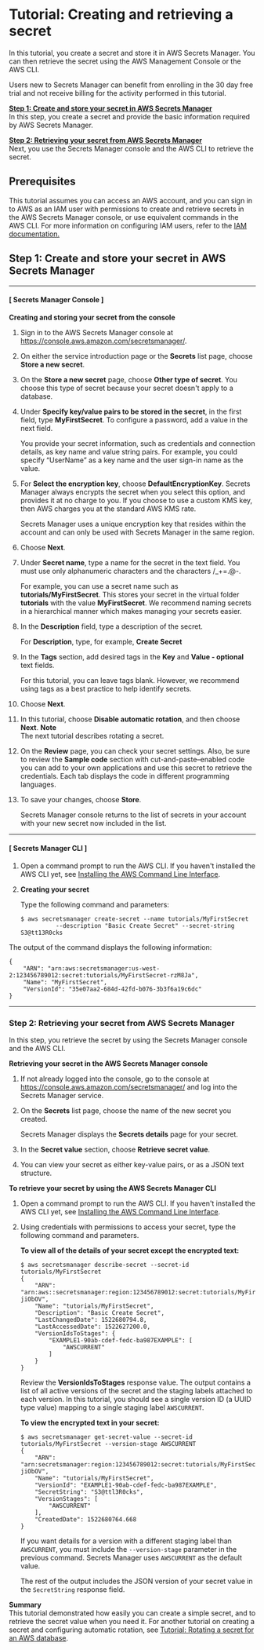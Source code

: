 # Tutorial: Creating and retrieving a secret<a name="tutorials_basic"></a>

In this tutorial, you create a secret and store it in AWS Secrets Manager\. You can then retrieve the secret using the AWS Management Console or the AWS CLI\. 

Users new to Secrets Manager can benefit from enrolling in the 30 day free trial and not receive billing for the activity performed in this tutorial\.

**[Step 1: Create and store your secret in AWS Secrets Manager](#tutorial-basic-step1)**  
In this step, you create a secret and provide the basic information required by AWS Secrets Manager\.

**[Step 2: Retrieving your secret from AWS Secrets Manager ](#tutorial-basic-step2)**  
Next, you use the Secrets Manager console and the AWS CLI to retrieve the secret\.

## Prerequisites<a name="tut-basic-prereqs"></a>

This tutorial assumes you can access an AWS account, and you can sign in to AWS as an IAM user with permissions to create and retrieve secrets in the AWS Secrets Manager console, or use equivalent commands in the AWS CLI\. For more information on configuring IAM users, refer to the [IAM documentation\.](https://docs.aws.amazon.com/IAM/latest/UserGuide/introduction.html)

## Step 1: Create and store your secret in AWS Secrets Manager<a name="tutorial-basic-step1"></a>

------
#### [ Secrets Manager Console ]

**Creating and storing your secret from the console**

1. Sign in to the AWS Secrets Manager console at [https://console\.aws\.amazon\.com/secretsmanager/](https://console.aws.amazon.com/secretsmanager/)\.

1. On either the service introduction page or the **Secrets** list page, choose **Store a new secret**\.

1. On the **Store a new secret** page, choose **Other type of secret**\. You choose this type of secret because your secret doesn't apply to a database\.

1. Under **Specify key/value pairs to be stored in the secret**, in the first field, type **MyFirstSecret**\. To configure a password, add a value in the next field\. 

    You provide your secret information, such as credentials and connection details, as key name and value string pairs\. For example, you could specify “UserName” as a key name and the user sign\-in name as the value\.

1. For **Select the encryption key**, choose **DefaultEncryptionKey**\. Secrets Manager always encrypts the secret when you select this option, and provides it at no charge to you\. If you choose to use a custom KMS key, then AWS charges you at the standard AWS KMS rate\.

   Secrets Manager uses a unique encryption key that resides within the account and can only be used with Secrets Manager in the same region\.

1. Choose **Next**\.

1. Under **Secret name**, type a name for the secret in the text field\. You must use only alphanumeric characters and the characters /\_\+=\.@\-\.

   For example, you can use a secret name such as **tutorials/MyFirstSecret**\. This stores your secret in the virtual folder **tutorials** with the value **MyFirstSecret**\. We recommend naming secrets in a hierarchical manner which makes managing your secrets easier\.

1. In the **Description** field, type a description of the secret\.

   For **Description**, type, for example, **Create Secret**

1. In the **Tags** section, add desired tags in the **Key** and **Value \- optional** text fields\.

   For this tutorial, you can leave tags blank\. However, we recommend using tags as a best practice to help identify secrets\.

1. Choose **Next**\.

1. In this tutorial, choose **Disable automatic rotation**, and then choose **Next**\.
**Note**  
The next tutorial describes rotating a secret\.

1. On the **Review** page, you can check your secret settings\. Also, be sure to review the **Sample code** section with cut\-and\-paste–enabled code you can add to your own applications and use this secret to retrieve the credentials\. Each tab displays the code in different programming languages\.

1. To save your changes, choose **Store**\.

    Secrets Manager console returns to the list of secrets in your account with your new secret now included in the list\.

------
#### [ Secrets Manager CLI ]

1. Open a command prompt to run the AWS CLI\. If you haven't installed the AWS CLI yet, see [Installing the AWS Command Line Interface](https://docs.aws.amazon.com/cli/latest/userguide/installing.html)\. 

1. **Creating your secret**

   Type the following command and parameters:

   ```
   $ aws secretsmanager create-secret --name tutorials/MyFirstSecret 
             --description "Basic Create Secret" --secret-string S3@tt13R0cks
   ```

The output of the command displays the following information:

```
{
    "ARN": "arn:aws:secretsmanager:us-west-2:123456789012:secret:tutorials/MyFirstSecret-rzM8Ja",
    "Name": "MyFirstSecret",
    "VersionId": "35e07aa2-684d-42fd-b076-3b3f6a19c6dc"
}
```

------

### Step 2: Retrieving your secret from AWS Secrets Manager<a name="tutorial-basic-step2"></a>

In this step, you retrieve the secret by using the Secrets Manager console and the AWS CLI\.

**Retrieving your secret in the AWS Secrets Manager console**

1. If not already logged into the console, go to the console at [https://console\.aws\.amazon\.com/secretsmanager/](https://console.aws.amazon.com/secretsmanager/) and log into the Secrets Manager service\.

1. On the **Secrets** list page, choose the name of the new secret you created\.

   Secrets Manager displays the **Secrets details** page for your secret\.

1. In the **Secret value** section, choose **Retrieve secret value**\.

1. You can view your secret as either key\-value pairs, or as a JSON text structure\.

**To retrieve your secret by using the AWS Secrets Manager CLI**

1. Open a command prompt to run the AWS CLI\. If you haven't installed the AWS CLI yet, see [Installing the AWS Command Line Interface](https://docs.aws.amazon.com/cli/latest/userguide/installing.html)\. 

1. Using credentials with permissions to access your secret, type the following command and parameters\.

   **To view all of the details of your secret except the encrypted text:**

   ```
   $ aws secretsmanager describe-secret --secret-id tutorials/MyFirstSecret
   {
       "ARN": "arn:aws::secretsmanager:region:123456789012:secret:tutorials/MyFirstSecret-jiObOV",
       "Name": "tutorials/MyFirstSecret",
       "Description": "Basic Create Secret",
       "LastChangedDate": 1522680794.8,
       "LastAccessedDate": 1522627200.0,
       "VersionIdsToStages": {
           "EXAMPLE1-90ab-cdef-fedc-ba987EXAMPLE": [
               "AWSCURRENT"
           ]
       }
   }
   ```

    Review the **VersionIdsToStages** response value\. The output contains a list of all active versions of the secret and the staging labels attached to each version\. In this tutorial, you should see a single version ID \(a UUID type value\) mapping to a single staging label `AWSCURRENT`\.

   **To view the encrypted text in your secret:**

   ```
   $ aws secretsmanager get-secret-value --secret-id tutorials/MyFirstSecret --version-stage AWSCURRENT
   {
       "ARN": "arn:secretsmanager:region:123456789012:secret:tutorials/MyFirstSecret-jiObOV",
       "Name": "tutorials/MyFirstSecret",
       "VersionId": "EXAMPLE1-90ab-cdef-fedc-ba987EXAMPLE",
       "SecretString": "S3@ttl3R0cks",
       "VersionStages": [
           "AWSCURRENT"
       ],
       "CreatedDate": 1522680764.668
   }
   ```

   If you want details for a version with a different staging label than `AWSCURRENT`, you must include the `--version-stage` parameter in the previous command\. Secrets Manager uses `AWSCURRENT` as the default value\.

   The rest of the output includes the JSON version of your secret value in the `SecretString` response field\.

**Summary**  
This tutorial demonstrated how easily you can create a simple secret, and to retrieve the secret value when you need it\. For another tutorial on creating a secret and configuring automatic rotation, see [Tutorial: Rotating a secret for an AWS database](tutorials_db-rotate.md)\.